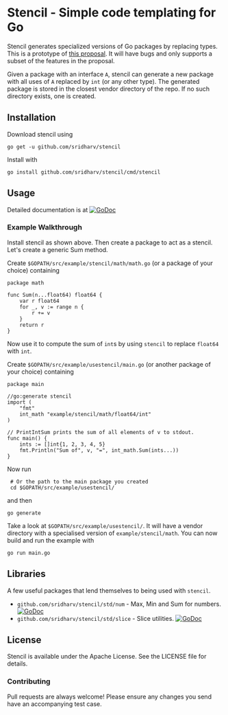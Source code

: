 # Stencil - Simple code templating for Go

Stencil generates specialized versions of Go packages by replacing types.
This is a prototype of [this proposal](https://www.laddoo.net/p/stencil). It will have bugs and only supports
a subset of the features in the proposal.

Given a package with an interface `A`, stencil can generate a new package with all uses of `A` replaced by `int` (or any other type).
The generated package is stored in the closest vendor directory of the repo. If no such directory exists, one is created.

## Installation

Download stencil using

```
go get -u github.com/sridharv/stencil
```

Install with

```
go install github.com/sridharv/stencil/cmd/stencil
```

## Usage

Detailed documentation is at [![GoDoc](https://godoc.org/github.com/sridharv/stencil/cmd/stencil?status.svg)](https://godoc.org/github.com/sridharv/stencil/cmd/stencil) 

### Example Walkthrough

Install stencil as shown above. Then create a package to act as a stencil. Let's create a generic Sum method.

Create `$GOPATH/src/example/stencil/math/math.go` (or a package of your choice) containing

```
package math

func Sum(n...float64) float64 {
    var r float64
    for _, v := range n {
        r += v
    }
    return r
}
```

Now use it to compute the sum of `int`s by using `stencil` to replace `float64` with `int`.

Create `$GOPATH/src/example/usestencil/main.go` (or another package of your choice) containing

```
package main

//go:generate stencil
import (
    "fmt"
    int_math "example/stencil/math/float64/int"
)

// PrintIntSum prints the sum of all elements of v to stdout.
func main() {
    ints := []int{1, 2, 3, 4, 5}
    fmt.Println("Sum of", v, "=", int_math.Sum(ints...))
}
```

Now run

```
 # Or the path to the main package you created
 cd $GOPATH/src/example/usestencil/ 
```
and then
```
go generate
```

Take a look at `$GOPATH/src/example/usestencil/`. It will have a vendor directory with a specialised version of
`example/stencil/math`. You can now build and run the example with

```
go run main.go
```

## Libraries

A few useful packages that lend themselves to being used with `stencil`.

 * `github.com/sridharv/stencil/std/num` - Max, Min and Sum for numbers. [![GoDoc](https://godoc.org/github.com/sridharv/stencil/std/num?status.svg)](https://godoc.org/github.com/sridharv/stencil/std/num)
 * `github.com/sridharv/stencil/std/slice` - Slice utilities. [![GoDoc](https://godoc.org/github.com/sridharv/stencil/std/slice?status.svg)](https://godoc.org/github.com/sridharv/stencil/std/slice)

## License

Stencil is available under the Apache License. See the LICENSE file for details.

### Contributing

Pull requests are always welcome! Please ensure any changes you send have an accompanying test case.
